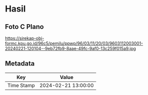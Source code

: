 # Hasil

## Foto C Plano

https://sirekap-obj-formc.kpu.go.id/96c5/pemilu/ppwp/96/03/11/20/03/9603112003001-20240221-120104--9eb72fb9-8aae-49fc-9af0-13c259f015a9.jpg


## Metadata

| Key        | Value               |
| ---------- | ------------------- |
| Time Stamp | 2024-02-21 13:00:00 |



